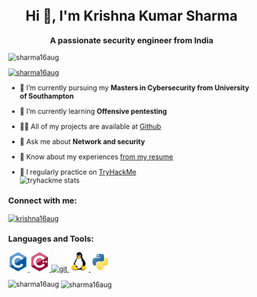<h1 align="center">Hi 👋, I'm Krishna Kumar Sharma</h1>
<h3 align="center">A passionate security engineer from India</h3>

<p align="left"> <img src="https://komarev.com/ghpvc/?username=sharma16aug&label=Profile%20views&color=0e75b6&style=flat" alt="sharma16aug" /> </p>

<p align="left"> <a href="https://github.com/ryo-ma/github-profile-trophy"><img src="https://github-profile-trophy.vercel.app/?username=sharma16aug" alt="sharma16aug" /></a> </p>

- 🔭 I’m currently pursuing my **Masters in Cybersecurity from University of Southampton**

- 🌱 I’m currently learning **Offensive pentesting**

- 👨‍💻 All of my projects are available at [Github](https://github.com/sharma16aug)

- 💬 Ask me about **Network and security**

- 📄 Know about my experiences [from my resume](https://drive.google.com/file/d/1YKqiqwo3GviuKQNGnUf6LOkFXdOcZ_kE/view?usp=sharing)

- 📝 I regularly practice on [TryHackMe](https://tryhackme.com/p/krishna16aug)\
![tryhackme stats](https://github.com/sharma16aug/aboutMe/blob/main/assets/thm_propic.png)

<h3 align="left">Connect with me:</h3>
<p align="left">
<a href="https://linkedin.com/in/krishna16aug" target="blank"><img align="center" src="https://raw.githubusercontent.com/rahuldkjain/github-profile-readme-generator/master/src/images/icons/Social/linked-in-alt.svg" alt="krishna16aug" height="30" width="40" /></a>
</p>

<h3 align="left">Languages and Tools:</h3>
<p align="left"> <a href="https://www.cprogramming.com/" target="_blank" rel="noreferrer"> <img src="https://raw.githubusercontent.com/devicons/devicon/master/icons/c/c-original.svg" alt="c" width="40" height="40"/> </a> <a href="https://www.w3schools.com/cpp/" target="_blank" rel="noreferrer"> <img src="https://raw.githubusercontent.com/devicons/devicon/master/icons/cplusplus/cplusplus-original.svg" alt="cplusplus" width="40" height="40"/> </a> <a href="https://git-scm.com/" target="_blank" rel="noreferrer"> <img src="https://www.vectorlogo.zone/logos/git-scm/git-scm-icon.svg" alt="git" width="40" height="40"/> </a> <a href="https://www.linux.org/" target="_blank" rel="noreferrer"> <img src="https://raw.githubusercontent.com/devicons/devicon/master/icons/linux/linux-original.svg" alt="linux" width="40" height="40"/> </a> <a href="https://www.python.org" target="_blank" rel="noreferrer"> <img src="https://raw.githubusercontent.com/devicons/devicon/master/icons/python/python-original.svg" alt="python" width="40" height="40"/> </a> </p>

<p><img align="left" src="https://github-readme-stats.vercel.app/api/top-langs?username=sharma16aug&show_icons=true&locale=en&layout=compact" alt="sharma16aug" /></p>

<p>&nbsp;<img align="center" src="https://github-readme-stats.vercel.app/api?username=sharma16aug&show_icons=true&locale=en" alt="sharma16aug" /></p>
